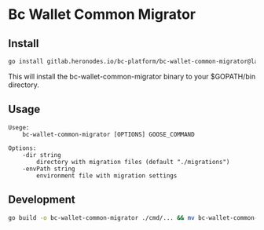 # Bc Wallet Common Migrator

## Install
```bash
go install gitlab.heronodes.io/bc-platform/bc-wallet-common-migrator@latest
```
This will install the bc-wallet-common-migrator binary to your $GOPATH/bin directory.

## Usage
```
Usege:
    bc-wallet-common-migrator [OPTIONS] GOOSE_COMMAND
    
Options:
    -dir string
        directory with migration files (default "./migrations")
    -envPath string
        environment file with migration settings
```

## Development
```bash
go build -o bc-wallet-common-migrator ./cmd/... && mv bc-wallet-common-migrator $GOPATH/bin/
```